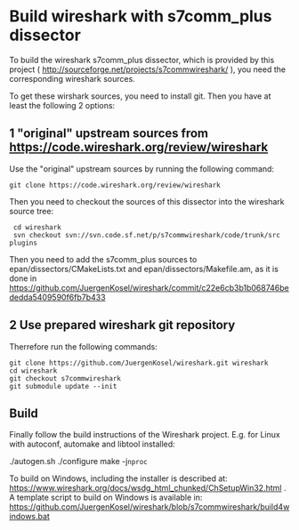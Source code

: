 # Build wireshark with s7comm_plus dissector

To build the wireshark s7comm_plus dissector, which is provided by this project
( http://sourceforge.net/projects/s7commwireshark/ ), you need the corresponding wireshark sources.

To get these wirshark sources, you need to install git.
Then you have at least the following 2 options:

## 1 "original" upstream sources from https://code.wireshark.org/review/wireshark
Use the "original" upstream sources by running the following command:

    git clone https://code.wireshark.org/review/wireshark

Then you need to checkout the sources of this dissector into the wireshark source tree:

     cd wireshark
     svn checkout svn://svn.code.sf.net/p/s7commwireshark/code/trunk/src plugins

Then you need to add the s7comm_plus sources to epan/dissectors/CMakeLists.txt and epan/dissectors/Makefile.am, as it is done in https://github.com/JuergenKosel/wireshark/commit/c22e6cb3b1b068746bededda5409590f6fb7b433

## 2 Use prepared wireshark git repository

Therrefore run the following commands:

    git clone https://github.com/JuergenKosel/wireshark.git wireshark
    cd wireshark
    git checkout s7commwireshark
    git submodule update --init

## Build

Finally follow the build instructions of the Wireshark project.
E.g. for Linux with autoconf, automake and libtool installed:

   ./autogen.sh
   ./configure
   make -j`nproc`

To build on Windows, including the installer is described at:
https://www.wireshark.org/docs/wsdg_html_chunked/ChSetupWin32.html .
A template script to build on Windows is available in:
https://github.com/JuergenKosel/wireshark/blob/s7commwireshark/build4windows.bat

